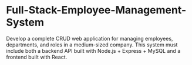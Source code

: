 # Full-Stack-Employee-Management-System
Develop a complete CRUD web application for managing employees, departments, and roles in a medium-sized company. This system must include both a backend API built with Node.js + Express + MySQL and a frontend built with React.
